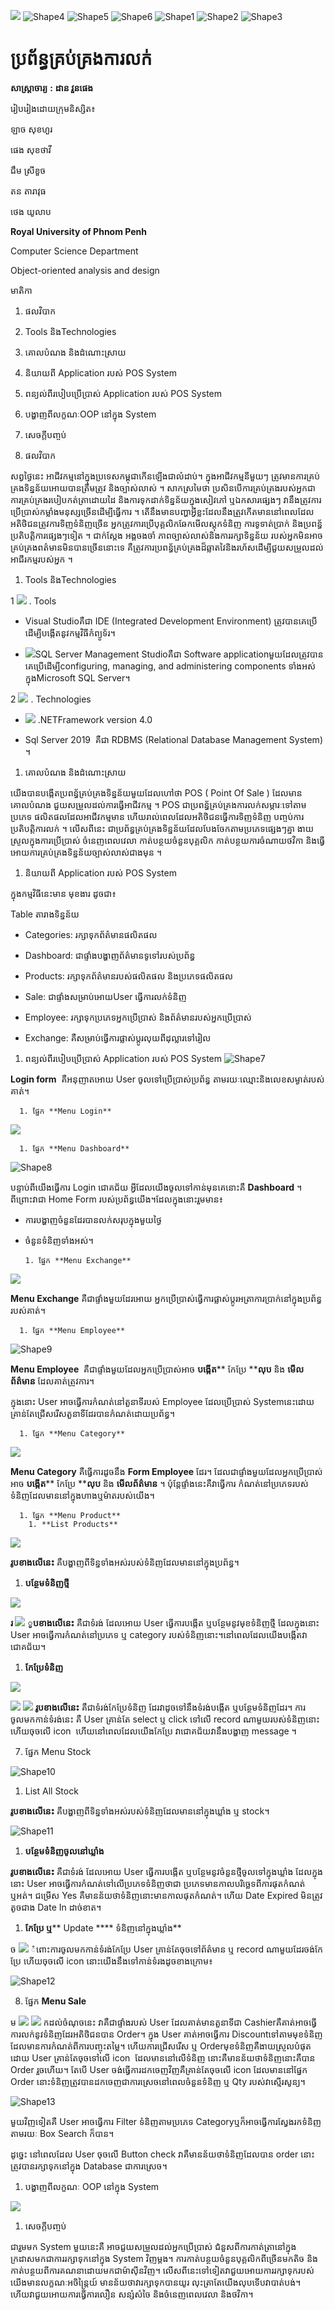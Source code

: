 ![](RackMultipart20211229-4-lp5squ_html_366e6e423ce8a164.png) ![Shape4](RackMultipart20211229-4-lp5squ_html_f54cd5f4d28a5370.gif) ![Shape5](RackMultipart20211229-4-lp5squ_html_f54cd5f4d28a5370.gif) ![Shape6](RackMultipart20211229-4-lp5squ_html_f54cd5f4d28a5370.gif) ![Shape1](RackMultipart20211229-4-lp5squ_html_c6b4c4ffad84e20d.gif) ![Shape2](RackMultipart20211229-4-lp5squ_html_62c3d3fc895f7dc0.gif) ![Shape3](RackMultipart20211229-4-lp5squ_html_c60a04e45fe4411.gif)

# ប្រព័ន្ធគ្រប់គ្រងការលក់

**សាស្ត្រាចារ្យ​**  **:**  **ដាន វួនផេង**

រៀបរៀងដោយក្រុមនិស្សិត៖

ឡាច សុខហួរ

ផេង សុខថាវី

ជឹម​ ស្រីខួច

តន តារាវុធ

ថេង យូលាប

**Royal University of Phnom Penh**

Computer Science Department

Object-oriented analysis and design

មាតិកា

1. ផលវិបាក
2. Tools និងTechnologies
3. គោលបំណង និងដំណោះស្រាយ
4. និយាយពី Application របស់ POS System
5. ​ពន្យល់ពីរបៀបប្រើប្រាស់​​ Application របស់ POS System
6. បង្ហាញពីលក្ខណៈOOP​ នៅក្នុង System
7. សេចក្ដីបញ្ចប់

1. ផលវិបាក

សព្វថ្ងៃនេះ អាជីវកម្មនៅក្នុងប្រទេសកម្ពុជាកើនឡើងជាលំដាប់។ ក្នុងអាជីវកម្មនីមួយៗ ត្រូវមានការគ្រប់គ្រងទិន្នន័យអោយបានត្រឹមត្រូវ និងច្បាស់លាស់ ។ សាកស្រមៃថា ប្រសិនបើការគ្រប់គ្រងរបស់អ្នកជាការគ្រប់គ្រងរបៀបកត់ត្រាដោយដៃ និងការទុកដាក់ទិន្នន័យក្នុងសៀវភៅ ឬឯកសារផ្សេងៗ វានឹងត្រូវការប្រើប្រាស់កម្លាំងមនុស្សច្រើនដើម្បីធ្វើការ ។ តើនឹងមានបញ្ហាអ្វីខ្លះដែលនឹងត្រួវកើតមាននៅពេលដែលអតិថិជនត្រូវការទិញទំនិញច្រើន អ្នកត្រូវការប្រើបុគ្គលិកឆែកមើលស្តុកទំនិញ ការទូទាត់ប្រាក់ និងប្រពន្ធ័ប្រតិបត្តិការផ្សេងៗទៀត ។ ជាក់ស្ដែង អង្គចងចាំ ភាពច្បាស់លាស់និងការរក្សាទិន្នន័យ របស់អ្នកមិនអាចគ្រប់គ្រងពត៌មានមិនបានច្រើននោះទេ គឺត្រូវការប្រពន្ធ័គ្រប់គ្រងដ៏ឆ្លាតវៃនិងរហ័សដើម្បីជួយសម្រួលដល់អាជីរកម្មរបស់អ្នក ។

1. Tools និងTechnologies

1 ![](RackMultipart20211229-4-lp5squ_html_d6c3bb691fff254f.png) . Tools

- Visual Studioគឺជា IDE​ (Integrated Development Environment) ​ ត្រូវបានគេប្រើដើម្បីបង្កើតនូវកម្មវិធីកំព្យូទ័រ។

- ![](RackMultipart20211229-4-lp5squ_html_f9cdf951fab2cc1.png)SQL Server Management Studioគឺជា Software applicationមួយដែលត្រូវបានគេប្រើដើម្បី​ configuring, managing, and administering components​ ទាំងអស់ក្នុងMicrosoft SQL Server។

2 ![](RackMultipart20211229-4-lp5squ_html_31bdf01792f28b3a.png) . Technologies

- ![](RackMultipart20211229-4-lp5squ_html_9d4d72bbcd1b7452.png) .NETFramework version 4.0

- Sql Server 2019 ​​ គឺជា RDBMS (Relational Database Management System) ។

1. គោលបំណង និងដំណោះស្រាយ

យើងបានបង្កើតប្រពន្ធ័គ្រប់គ្រងទិន្នន័យមួយដែលហៅថា POS ( Point Of Sale ) ដែលមានគោលបំណង ជួយសម្រួលដល់ការធ្វើអាជីវកម្ម ។ POS ជាប្រពន្ធ័គ្រប់គ្រងការលក់សម្ភារៈទៅតាមប្រភេទ ផលិតផលដែលអាជីវកម្មមាន ហើយរាល់ពេលដែលអតិថិជនធ្វើការទិញទំនិញ បញ្ចប់ការប្រតិបត្តិការលក់ ។ លើសពីនេះ ជាប្រព័ន្ធគ្រប់គ្រងទិន្នន័យដែលបែងចែកតាមប្រភេទផ្សេងៗគ្នា ងាយស្រួលក្នុងការប្រើប្រាស់ ចំនេញពេលវេលា កាត់បន្ថយចំនួនបុគ្គលិក កាត់បន្ថយការចំណាយថវិកា និងធ្វើអោយការគ្រប់គ្រងទិន្នន័យច្បាស់លាស់ជាងមុន ។

1. និយាយពី Application របស់ POS System

ក្នុងកម្មវិធីនេះមាន មុខងារ ដូចជា៖

Table តារាងទិន្នន័យ

- Categories: រក្សាទុកព័ត៌មានផលិតផល

- Dashboard: ជាផ្ទាំងបង្ហាញព័ត៌មានទូទៅរបស់ប្រព័ន្ធ

- Products: រក្សាទុកព័ត៌មានរបស់ផលិតផល និងប្រភេទផលិតផល

- Sale: ជាផ្ទាំងសម្រាប់អោយUser ធ្វើការលក់ទំនិញ

- Employee: រក្សាទុកប្រភេទអ្នកប្រើប្រាស់ និងព័ត៌មានរបស់អ្នកប្រើប្រាស់

- Exchange: គឺសម្រាប់ធ្វើការផ្លាស់ប្ដូរលុយពីដុល្លារទៅរៀល

1. ពន្យល់ពីរបៀបប្រើប្រាស់​​ Application របស់ POS System
 ![Shape7](RackMultipart20211229-4-lp5squ_html_7cf77b7bc89989be.gif)

**Login form** ​ គឺអនុញាតអោយ User​ ចូលទៅប្រើប្រាស់​ប្រព័ន្ធ តាមរយៈឈ្មោះនិងលេខសម្ងាត់របស់គាត់។

      1. ផ្នែក **Menu Login**

![](RackMultipart20211229-4-lp5squ_html_24c8e2c23197925.png)

      1. ផ្នែក **Menu Dashboard**

![Shape8](RackMultipart20211229-4-lp5squ_html_ecfcd58a70b8ef80.gif)

បន្ទាប់ពីយើងធ្វើការ Login ជោគជ័យ អ្វីដែលយើងចូលទៅកាន់មុនគេនោះគឺ **Dashboard** ​។​ ពីព្រោះវាជា Home Form របស់ប្រព័ន្ធយើង។​ ដែលក្នុងនោះរួមមាន៖

- ការបង្ហាញចំនួនដែរបានលក់សរុបក្នុងមួយថ្ងៃ
- ចំនួនទំនិញទាំងអស់។

      1. ផ្នែក **Menu Exchange**

![](RackMultipart20211229-4-lp5squ_html_620a857e8a9a7070.png)

**Menu Exchange** គឺជាផ្ទាំងមួយដែរអោយ អ្នកប្រើប្រាស់ធ្វើការផ្លាស់ប្ដូរអត្រាការប្រាក់នៅក្នុងប្រព័ន្ធរបស់គាត់។

      1. ផ្នែក **Menu Employee**
 ![Shape9](RackMultipart20211229-4-lp5squ_html_d32d5330848b7bb1.gif)

**Menu Employee** ​ គឺជាផ្ទាំងមួយដែលអ្នកប្រើប្រាស់អាច **បង្កើត**** កែប្រែ ****លុប** និង **មើលព័ត៌មាន** ដែលគាត់ត្រូវការ។

ក្នុងនោះ User​ អាចធ្វើការកំណត់នៅតួនាទីរបស់ Employee​ ដែលប្រើប្រាស់ System​ នេះដោយគ្រាន់តែជ្រើសរើសតួនាទីដែរបានកំណត់ដោយប្រព័ន្ធ។

      1. ផ្នែក **Menu Category**

![](RackMultipart20211229-4-lp5squ_html_8deb6de59785c0c0.png)

**Menu Category** គឺធ្វើការដូចនឹង **Form Employee** ដែរ។​ ដែលជាផ្ទាំងមួយដែលអ្នកប្រើប្រាស់អាច **បង្កើត**** កែប្រែ ****លុប** និង **មើលព័ត៌មាន** ។ ប៉ុន្ដែផ្ទាំងនេះគឺវាធ្វើការ កំណត់នៅប្រភេទរបស់ទំនិញដែលមាននៅក្នុងហាង​ឬម៉ាតរបស់យើង។

      1. ផ្នែក **Menu Product**
        1. **List Products**

![](RackMultipart20211229-4-lp5squ_html_7195da9c3a384b24.png)

**រូបខាងលើនេះ** គឺបង្ហាញពីទិន្នទាំងអស់របស់ទំនិញដែលមាននៅក្នុងប្រព័ន្ធ។

  1. **បន្ថែមទំនិញថ្មី**

![](RackMultipart20211229-4-lp5squ_html_a49efd08a818d4e2.png)

**រ ![](RackMultipart20211229-4-lp5squ_html_7a4c27fb54ee0a1.png) ូបខាងលើនេះ** គឺជាទំរង់ ដែលអោយ User​ ធ្វើការបង្កើត ឬបន្ថែមនូវមុខទំនិញថ្មី ដែលក្នុងនោះ User​ អាចធ្វើការកំណត់នៅប្រភេទ ឬ category របស់ទំនិញនោះ។​ នៅពេលដែលយើងបង្កើតវាជោគជ័យ។

  1. **កែប្រែទំនិញ**

![](RackMultipart20211229-4-lp5squ_html_c8fbfe52a8fabf92.png)

![](RackMultipart20211229-4-lp5squ_html_3fde4b01f1b9f2c2.png) ![](RackMultipart20211229-4-lp5squ_html_9e7dd3187461f918.png) **រូបខាងលើនេះ​** គឺជាទំរង់កែប្រែទំនិញ ដែរវាដូចទៅនឹងទំរង់បង្កើត ឬបន្ថែមទំនិញដែរ។ ការចូលមកកាន់ទំរង់នេះ គឺ User​ គ្រាន់តែ select ឬ click ទៅលើ record ណាមួយរបស់ទំនិញនោះហើយចុចលើ icon ​ ហើយនៅពេលដែលយើងកែប្រែ វាជោគជ័យវានឹងបង្ហាញ message ។

7. ផ្នែក Menu Stock

 ![Shape10](RackMultipart20211229-4-lp5squ_html_a0e44535b7218e3f.gif)
1. List All Stock

**រូបខាងលើនេះ** គឺបង្ហាញពីទិន្នទាំងអស់របស់ទំនិញដែលមាននៅក្នុងឃ្លាំង​ ឬ stock។

 ![Shape11](RackMultipart20211229-4-lp5squ_html_6a68c7c1933e79b4.gif)
1. **បន្ថែមទំនិញចូលនៅឃ្លាំង**

**រូបខាងលើនេះ** គឺជាទំរង់ ដែលអោយ User​ ធ្វើការបង្កើត ឬបន្ថែមនូវចំនួនថ្មីចូលទៅក្នុងឃ្លាំង ដែលក្នុងនោះ User​ អាចធ្វើការកំណត់ទៅលើប្រភេទទំនិញថាជា ប្រភេទមានកាលបរិច្ឆេទពីការផុតកំណត់ ឬអត់។​ ជម្រើស Yes​ គឺមានន័យថាទំនិញនោះមានកាលផុតកំណត់។ ហើយ Date Expired មិនត្រូវតូចជាង Date In ដាច់ខាត។

1. **កែប្រែ​ ឬ**** Update **** ទំនិញនៅក្នុងឃ្លាំង**

ច ![](RackMultipart20211229-4-lp5squ_html_3fde4b01f1b9f2c2.png) ំពោះការចូលមកកាន់ទំរង់កែប្រែ User គ្រាន់តែចុចទៅព័ត៌មាន​ ឬ record ណាមួយដែរចង់កែប្រែ ហើយចុចលើ icon​ នោះយើងនឹងទៅកាន់ទំរងដូចខាងក្រោម៖

 ![Shape12](RackMultipart20211229-4-lp5squ_html_57550f1288919b91.gif)

8. ផ្នែក **Menu Sale**

ម ![](RackMultipart20211229-4-lp5squ_html_3fde4b01f1b9f2c2.png) ![](RackMultipart20211229-4-lp5squ_html_e0d75407d9e8688c.png) កដល់ចំណុចនេះ វាគឺជាផ្ទាំងរបស់ User​ ដែលគាត់មានតួនាទីជា Cashier​ គឺគាត់អាចធ្វើការលក់នូវទំនិញដែរអតិថិជនបាន Order។ ក្នុង User គាត់អាចធ្វើការ Discount​ ទៅតាមមុខទំនិញដែលមានការកំណត់ពីការបញ្ចុះតម្លៃ។ ហើយការជ្រើសរើស ឬ Order​ មុខទំនិញគឺងាយស្រួលបំផុតដោយ User គ្រាន់តែចុចទៅលើ icon ​​​ ដែលមាននៅលើទំនិញ នោះគឺមានន័យថាទំនិញនោះគឺបាន Order រួចហើយ។ តែបើ User ចង់ធ្វើការដកចេញវិញគឺគ្រាន់តែចុចលើ icon​ ដែលមាននៅផ្នែក Order​ នោះទំនិញត្រូវបានដកចេញជាការស្រេចនៅពេលចំនួនទំនិញ ឬ Qty របស់វាស្មើរសូន្យ។

![Shape13](RackMultipart20211229-4-lp5squ_html_9391d788d3da3a19.gif)

មួយវិញទៀតគឺ User អាចធ្វើការ Filter​ ទំនិញតាមប្រភេទ Category​ ឬក៏អាចធ្វើការស្វែងរកទំនិញតាមរយៈ Box Search​ ក៏បាន។

ដូច្នេះ នៅពេលដែល User ចុចលើ​ Button check​ វាគឺមានន័យថាទំនិញដែលបាន order នោះត្រូវបានរក្សាទុកនៅក្នុង Database ជាការស្រេច។

1. បង្ហាញពីលក្ខណៈ OOP​ នៅក្នុង System

![](RackMultipart20211229-4-lp5squ_html_c7f757fdf92c16dd.png)

1. សេចក្ដីបញ្ចប់

ជារួមមក System មួយនេះគឺ អាចជួយសម្រួលដល់អ្នកប្រើប្រាស់ ជំនួសពីការកាត់ត្រានៅក្នុងក្រដាសមកជាការរក្សាទុកនៅក្នុង System​ វិញម្ដង។ ការកាត់បន្ថយចំនួនបុគ្គលិកពីច្រើនមកតិច និងកាត់បន្ថយពីការគណនាដោយមកជាម៉ាស៊ីនវិញ។ លើសពីនេះទៅទៀតវាជួយអោយការរក្សាទុករបស់យើងមានលក្ខណៈអចិន្ត្រៃយ៍ មានន័យថាវារក្សាទុកបានយូរ លុះត្រាតែយើងលុបទើបវាបាត់បង់​។ ហើយវាជួយអោយការធ្វើការលឿន សន្សំសំចៃ និងចំនេញពេលវេលា និងថវិកា។
